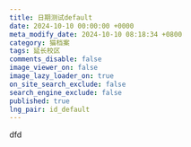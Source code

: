 ```yaml
---
title: 日期测试default
date: 2024-10-10 00:00:00 +0000
meta_modify_date: 2024-10-10 08:18:34 +0800
category: 猫档案
tags: 延长校区
comments_disable: false
image_viewer_on: false
image_lazy_loader_on: true
on_site_search_exclude: false
search_engine_exclude: false
published: true
lng_pair: id_default
---
```

dfd